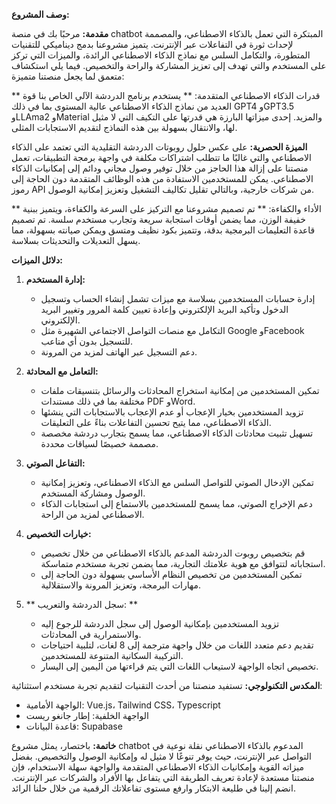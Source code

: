 **وصف المشروع:**

**مقدمة:**
مرحبًا بك في منصة chatbot المبتكرة التي تعمل بالذكاء الاصطناعي، والمصممة لإحداث ثورة في التفاعلات عبر الإنترنت. يتميز مشروعنا بدمج ديناميكي للتقنيات المتطورة، والتكامل السلس مع نماذج الذكاء الاصطناعي الرائدة، والميزات التي تركز على المستخدم والتي تهدف إلى تعزيز المشاركة والراحة والتخصيص. فيما يلي استكشاف متعمق لما يجعل منصتنا متميزة:

** قدرات الذكاء الاصطناعي المتقدمة: **
يستخدم برنامج الدردشة الآلي الخاص بنا قوة العديد من نماذج الذكاء الاصطناعي عالية المستوى بما في ذلك GPT4 وGPT3.5 وLLAma2 وMaterial والمزيد. إحدى ميزاتها البارزة هي قدرتها على التكيف التي لا مثيل لها، والانتقال بسهولة بين هذه النماذج لتقديم الاستجابات المثلى.

**الميزة الحصرية:**
على عكس حلول روبوتات الدردشة التقليدية التي تعتمد على الذكاء الاصطناعي والتي غالبًا ما تتطلب اشتراكات مكلفة في واجهة برمجة التطبيقات، تعمل منصتنا على إزالة هذا الحاجز من خلال توفير وصول مجاني ودائم إلى إمكانيات الذكاء الاصطناعي. يمكن للمستخدمين الاستفادة من هذه الوظائف المتقدمة دون الحاجة إلى رموز API من شركات خارجية، وبالتالي تقليل تكاليف التشغيل وتعزيز إمكانية الوصول.

** الأداء والكفاءة: **
تم تصميم مشروعنا مع التركيز على السرعة والكفاءة، ويتميز ببنية خفيفة الوزن، مما يضمن أوقات استجابة سريعة وتجارب مستخدم سلسة. تم تصميم قاعدة التعليمات البرمجية بدقة، وتتميز بكود نظيف ومتسق ويمكن صيانته بسهولة، مما يسهل التعديلات والتحديثات بسلاسة.

**دلائل الميزات:**

1. **إدارة المستخدم:**
    - إدارة حسابات المستخدمين بسلاسة مع ميزات تشمل إنشاء الحساب وتسجيل الدخول وتأكيد البريد الإلكتروني وإعادة تعيين كلمة المرور وتغيير البريد الإلكتروني.
    - التكامل مع منصات التواصل الاجتماعي الشهيرة مثل Google وFacebook للتسجيل بدون أي متاعب.
    - دعم التسجيل عبر الهاتف لمزيد من المرونة.

2. **التعامل مع المحادثة:**
    - تمكين المستخدمين من إمكانية استخراج المحادثات والرسائل بتنسيقات ملفات مختلفة بما في ذلك مستندات PDF وWord.
    - تزويد المستخدمين بخيار الإعجاب أو عدم الإعجاب بالاستجابات التي ينشئها الذكاء الاصطناعي، مما يتيح تحسين التفاعلات بناءً على التعليقات.
    - تسهيل تثبيت محادثات الذكاء الاصطناعي، مما يسمح بتجارب دردشة مخصصة مصممة خصيصًا لسياقات محددة.

3. **التفاعل الصوتي:**
    - تمكين الإدخال الصوتي للتواصل السلس مع الذكاء الاصطناعي، وتعزيز إمكانية الوصول ومشاركة المستخدم.
    - دعم الإخراج الصوتي، مما يسمح للمستخدمين بالاستماع إلى استجابات الذكاء الاصطناعي لمزيد من الراحة.

4. **خيارات التخصيص:**
    - قم بتخصيص روبوت الدردشة المدعم بالذكاء الاصطناعي من خلال تخصيص استجاباته لتتوافق مع هوية علامتك التجارية، مما يضمن تجربة مستخدم متماسكة.
    - تمكين المستخدمين من تخصيص النظام الأساسي بسهولة دون الحاجة إلى مهارات البرمجة، وتعزيز المرونة والاستقلالية.

5. ** سجل الدردشة والتعريب: **
    - تزويد المستخدمين بإمكانية الوصول إلى سجل الدردشة للرجوع إليه والاستمرارية في المحادثات.
    - تقديم دعم متعدد اللغات من خلال واجهة مترجمة إلى 8 لغات، لتلبية احتياجات التركيبة السكانية المتنوعة للمستخدمين.
    - تخصيص اتجاه الواجهة لاستيعاب اللغات التي يتم قراءتها من اليمين إلى اليسار.

**المكدس التكنولوجي:**
تستفيد منصتنا من أحدث التقنيات لتقديم تجربة مستخدم استثنائية:
- الواجهة الأمامية: Vue.js، Tailwind CSS، Typescript
- الواجهة الخلفية: إطار جانغو ريست
- قاعدة البيانات: Supabase

**خاتمة:**
باختصار، يمثل مشروع chatbot المدعوم بالذكاء الاصطناعي نقلة نوعية في التواصل عبر الإنترنت، حيث يوفر تنوعًا لا مثيل له وإمكانية الوصول والتخصيص. بفضل ميزاته القوية وإمكانيات الذكاء الاصطناعي المتقدمة والواجهة سهلة الاستخدام، فإن منصتنا مستعدة لإعادة تعريف الطريقة التي يتفاعل بها الأفراد والشركات عبر الإنترنت. انضم إلينا في طليعة الابتكار وارفع مستوى تفاعلاتك الرقمية من خلال حلنا الرائد.
